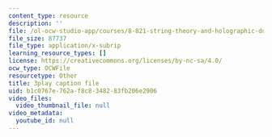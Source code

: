 ```yaml
---
content_type: resource
description: ''
file: /ol-ocw-studio-app/courses/8-821-string-theory-and-holographic-duality-fall-2014/b1c0767e762af8c8348283fb206e2906_nW4vp_upvmE.srt
file_size: 87737
file_type: application/x-subrip
learning_resource_types: []
license: https://creativecommons.org/licenses/by-nc-sa/4.0/
ocw_type: OCWFile
resourcetype: Other
title: 3play caption file
uid: b1c0767e-762a-f8c8-3482-83fb206e2906
video_files:
  video_thumbnail_file: null
video_metadata:
  youtube_id: null
---
```

